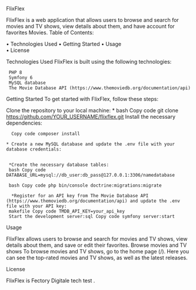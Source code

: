 FlixFlex


 FlixFlex is a web application that allows users to browse and search for movies and TV shows, view details about them, and have account for favorites Movies.
Table of Contents:

•	Technologies Used
•	 Getting Started 
•	Usage  
•	License 

Technologies Used
  FlixFlex is built using the following technologies:
 
     PHP 8 
     Symfony 6
     MySQL database 
     The Movie Database API (https://www.themoviedb.org/documentation/api)

Getting Started 
 To get started with FlixFlex, follow these steps:

Clone the repository to your local machine:
      * bash Copy code git clone https://github.com/YOUR_USERNAME/flixflex.git Install the necessary dependencies:
      
      Copy code composer install
      
    * Create a new MySQL database and update the .env file with your database credentials:
     
     
     *Create the necessary database tables:
     bash Copy code DATABASE_URL=mysql://db_user:db_pass@127.0.0.1:3306/namedatabase
     
     bash Copy code php bin/console doctrine:migrations:migrate
     
      *Register for an API key from The Movie Database API (https://www.themoviedb.org/documentation/api) and update the .env file with your API key:
     makefile Copy code TMDB_API_KEY=your_api_key
     Start the development server:sql Copy code symfony server:start

Usage

 FlixFlex allows users to browse and search for movies and TV shows, view details about them, and save or edit their favorites.
Browse movies and TV shows To browse movies and TV shows, go to the home page (/). Here you can see the top-rated movies and TV shows, as well as the latest releases.




License 

FlixFlex is Fectory Digitale tech test .





